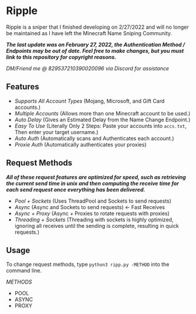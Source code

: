 # Ripple
Ripple is a sniper that I finished developing on 2/27/2022 and will no longer be maintained as I have left the Minecraft Name Sniping Community. 

***The last update was on February 27, 2022, the Authentication Method / Endpoints may be out of date.
Feel free to make changes, but you must link to this repository for copyright reasons.***

*DM/Friend me @ 829537210390020096 via Discord for assistance*

## **Features**
- *Supports All Account Types* (Mojang, Microsoft, and Gift Card accounts.)
- *Multiple Accounts* (Allows more than one Minecraft account to be used.)
- *Auto Delay* (Gives an Estimated Delay from the Name Change Endpoint.)
- *Easy To Use* (Literally Only 2 Steps: Paste your accounts into `accs.txt`, Then enter your target username.)
- *Auto Auth* (Automatically scans and Authenticates each account.)
- *Proxie Auth* (Automatically authenticates your proxies)

## **Request Methods**
***All of these request features are optimized for speed, such as retrieving the current send time in unix and then computing the receive time for each send request once everything has been delivered.***
- *Pool + Sockets* (Uses ThreadPool and Sockets to send requests)
- *Async* (Async and Sockets to send requests) <- Fast Receives
- *Async + Proxy* (Async + Proxies to rotate requests with proxies)
- *Threading + Sockets* (Threading with sockets is highly optimized, ignoring all receives until the sending is complete, resulting in quick requests.)

## **Usage**
To change request methods, type `python3 ripp.py -METHOD` into the command line.

*METHODS*
- POOL
- ASYNC
- PROXY
